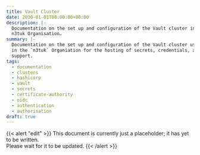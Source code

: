 ```yaml
---
title: Vault Cluster
date: 2030-01-01T00:00:00+00:00
description: |-
  Documentation on the set up and configuration of the Vault cluster in the
  n3tuk Organisation.
summary: |-
  Documentation on the set up and configuration of the Vault cluster used
  in the `n3tuk` Organiation for the hosting of secrets, credentials, and OIDC
  support.
tags:
  - documentation
  - clusters
  - hashicorp
  - vault
  - secrets
  - certificate-authority
  - oidc
  - authentication
  - authorisation
draft: true
---
```


{{< alert "edit" >}} This document is currently just a placeholder; it has yet
to be written.<br />Please wait for it to be updated. {{< /alert >}}
